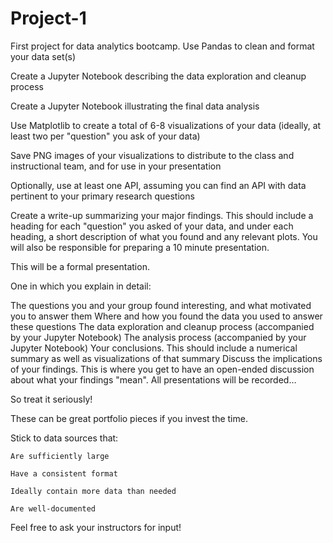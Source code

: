 # Project-1
First project for data analytics bootcamp.
Use Pandas to clean and format your data set(s)

Create a Jupyter Notebook describing the data exploration and cleanup process

Create a Jupyter Notebook illustrating the final data analysis

Use Matplotlib to create a total of 6-8 visualizations of your data (ideally, at least two per "question" you ask of your data)

Save PNG images of your visualizations to distribute to the class and instructional team, and for use in your presentation

Optionally, use at least one API, assuming you can find an API with data pertinent to your primary research questions

Create a write-up summarizing your major findings. This should include a heading for each "question" you asked of your data, and under each heading, a short description of what you found and any relevant plots.
You will also be responsible for preparing a 10 minute presentation.

This will be a formal presentation. 

One in which you explain in detail:

The questions you and your group found interesting, and what motivated you to answer them
Where and how you found the data you used to answer these questions
The data exploration and cleanup process (accompanied by your Jupyter Notebook)
The analysis process (accompanied by your Jupyter Notebook)
Your conclusions. This should include a numerical summary as well as visualizations of that summary
Discuss the implications of your findings. This is where you get to have an open-ended discussion about what your findings "mean".
All presentations will be recorded…

So treat it seriously! 

These can be great portfolio pieces if you invest the time.

Stick to data sources that:

	Are sufficiently large

	Have a consistent format

	Ideally contain more data than needed 

	Are well-documented

Feel free to ask your instructors for input!
